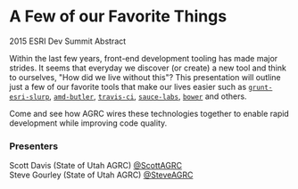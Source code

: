 A Few of our Favorite Things
============================
2015 ESRI Dev Summit Abstract

Within the last few years, front-end development tooling has made major strides. It seems that everyday we discover (or create) a new tool and think to ourselves, "How did we live without this"? This presentation will outline just a few of our favorite tools that make our lives easier such as [`grunt-esri-slurp`](https://github.com/steveoh/grunt-esri-slurp), [`amd-butler`](https://github.com/agrc/AmdButler), [`travis-ci`](https://travis-ci.org/), [`sauce-labs`](https://saucelabs.com/), [`bower`](http://bower.io/) and others.

Come and see how AGRC wires these technologies together to enable rapid development while improving code quality.


### Presenters
Scott Davis (State of Utah AGRC) [@ScottAGRC](https://twitter.com/ScottAGRC)  
Steve Gourley (State of Utah AGRC) [@SteveAGRC](https://twitter.com/SteveAGRC)
